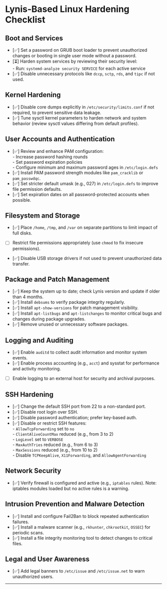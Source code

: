 # Lynis-Based Linux Hardening Checklist

## Boot and Services
- [✅] Set a password on GRUB boot loader to prevent unauthorized changes or booting in single user mode without a password.  
- [⏳] Harden system services by reviewing their security level:  
      - Run: `systemd-analyze security SERVICE` for each active service  
- [✅] Disable unnecessary protocols like `dccp`, `sctp`, `rds`, and `tipc` if not used.

## Kernel Hardening
- [✅] Disable core dumps explicitly in `/etc/security/limits.conf` if not required, to prevent sensitive data leakage.  
- [✅] Tune sysctl kernel parameters to harden network and system behavior (review sysctl values differing from default profiles).

## User Accounts and Authentication
- [✅] Review and enhance PAM configuration:  
      - Increase password hashing rounds  
      - Set password expiration policies  
      - Configure minimum and maximum password ages in `/etc/login.defs`  
- [✅] Install PAM password strength modules like `pam_cracklib` or `pam_passwdqc`.  
- [✅] Set stricter default umask (e.g., 027) in `/etc/login.defs` to improve file permission defaults.  
- [✅] Set expiration dates on all password-protected accounts when possible.  

## Filesystem and Storage
- [✅] Place `/home`, `/tmp`, and `/var` on separate partitions to limit impact of full disks.  
- [ ] Restrict file permissions appropriately (use `chmod` to fix insecure permissions).  
- [✅] Disable USB storage drivers if not used to prevent unauthorized data transfer.

## Package and Patch Management
- [✅] Keep the system up to date; check Lynis version and update if older than 4 months.  
- [✅] Install `debsums` to verify package integrity regularly.  
- [✅] Install `apt-show-versions` for patch management visibility.  
- [✅] Install `apt-listbugs` and `apt-listchanges` to monitor critical bugs and changes during package upgrades.  
- [✅] Remove unused or unnecessary software packages.

## Logging and Auditing
- [✅] Enable `auditd` to collect audit information and monitor system events.  
- [✅] Enable process accounting (e.g., `acct`) and sysstat for performance and activity monitoring.  
- [ ] Enable logging to an external host for security and archival purposes.  

## SSH Hardening
- [✅] Change the default SSH port from 22 to a non-standard port.
- [✅] Disable root login over SSH.  
- [✅] Disable password authentication; prefer key-based auth.  
- [✅] Disable or restrict SSH features:  
      - `AllowTcpForwarding` set to `no`  
      - `ClientAliveCountMax` reduced (e.g., from 3 to 2)  
      - `LogLevel` set to `VERBOSE`  
      - `MaxAuthTries` reduced (e.g., from 6 to 3)  
      - `MaxSessions` reduced (e.g., from 10 to 2)  
      - Disable `TCPKeepAlive`, `X11Forwarding`, and `AllowAgentForwarding`  


## Network Security
- [✅] Verify firewall is configured and active (e.g., `iptables` rules). Note: iptables modules loaded but no active rules is a warning.  


## Intrusion Prevention and Malware Detection
- [✅] Install and configure Fail2Ban to block repeated authentication failures.  
- [✅] Install a malware scanner (e.g., `rkhunter`, `chkrootkit`, `OSSEC`) for periodic scans.  
- [✅] Install a file integrity monitoring tool to detect changes to critical files.

## Legal and User Awareness
- [✅] Add legal banners to `/etc/issue` and `/etc/issue.net` to warn unauthorized users.

---


